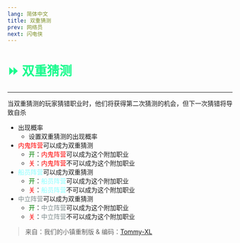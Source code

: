 ```yaml
---
lang: 简体中文
title: 双重猜测
prev: 网络员
next: 闪电侠
---
```


# <font color=#19fa8d>⏩ <b>双重猜测</b></font> <Badge text="Helpful" type="tip" vertical="middle"/>

***

当双重猜测的玩家猜错职业时，他们将获得第二次猜测的机会，但下一次猜错将导致自杀

- 出现概率
  - 设置双重猜测的出现概率
- <font color=red>内鬼阵营</font>可以成为双重猜测
  - <font color=green>开</font>：<font color=red>内鬼阵营</font>可以成为这个附加职业
  - <font color=red>关</font>：<font color=red>内鬼阵营</font>不可以成为这个附加职业
- <font color=#8cffff>船员阵营</font>可以成为双重猜测
  - <font color=green>开</font>：<font color=#8cffff>船员阵营</font>可以成为这个附加职业
  - <font color=red>关</font>：<font color=#8cffff>船员阵营</font>不可以成为这个附加职业
- <font color=#7f8c8d>中立阵营</font>可以成为双重猜测
  - <font color=green>开</font>：<font color=#7f8c8d>中立阵营</font>可以成为这个附加职业
  - <font color=red>关</font>：<font color=#7f8c8d>中立阵营</font>不可以成为这个附加职业

> 来自：我们的小镇重制版 & 编码：[Tommy-XL](https://github.com/Tommy-XL)

